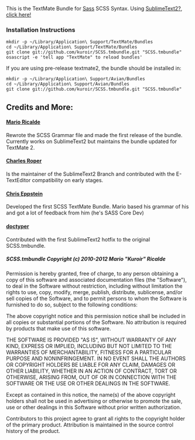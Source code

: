 This is the TextMate Bundle for [Sass](http://sass-lang.com/) SCSS Syntax. Using [SublimeText2?, click here!](https://github.com/kuroir/SCSS.tmbundle/tree/SublimeText2)

### Installation Instructions

    mkdir -p ~/Library/Application\ Support/TextMate/Bundles
    cd ~/Library/Application\ Support/TextMate/Bundles
    git clone git://github.com/kuroir/SCSS.tmbundle.git "SCSS.tmbundle"
    osascript -e 'tell app "TextMate" to reload bundles'

If you are using pre-release textmate2, the bundle should be installed in:

    mkdir -p ~/Library/Application\ Support/Avian/Bundles
    cd ~/Library/Application\ Support/Avian/Bundles
    git clone git://github.com/kuroir/SCSS.tmbundle.git "SCSS.tmbundle"

## Credits and More:

#### [Mario Ricalde](http://github.com/kuroir)
Rewrote the SCSS Grammar file and made the first release of the bundle. Currently works on SublimeText2 but maintains the bundle updated for TextMate 2.
#### [Charles Roper](http://github.com/charlesr)
Is the maintainer of the SublimeText2 Branch and contributed with the E-TextEditor compatibility on early stages.
#### [Chris Eppstein](http://github.com/chriseppstein)
Developed the first SCSS TextMate Bundle. Mario based his grammar of his and got a lot of feedback from him (he's SASS Core Dev)
#### [doctyper](http://github.com/doctyper)
Contributed with the first SublimeText2 hotfix to the original SCSS.tmbundle.

##### SCSS.tmbundle Copyright (c) 2010-2012 Mario "Kuroir" Ricalde

Permission is hereby granted, free of charge, to any person obtaining a copy of this software and associated documentation files (the "Software"), to deal in the Software without restriction, including without limitation the rights to use, copy, modify, merge, publish, distribute, sublicense, and/or sell copies of the Software, and to permit persons to whom the Software is furnished to do so, subject to the following conditions:

The above copyright notice and this permission notice shall be included in all copies or substantial portions of the Software. No attribution is required by products that make use of this software.

THE SOFTWARE IS PROVIDED "AS IS", WITHOUT WARRANTY OF ANY KIND, EXPRESS OR IMPLIED, INCLUDING BUT NOT LIMITED TO THE WARRANTIES OF MERCHANTABILITY, FITNESS FOR A PARTICULAR PURPOSE AND NONINFRINGEMENT. IN NO EVENT SHALL THE AUTHORS OR COPYRIGHT HOLDERS BE LIABLE FOR ANY CLAIM, DAMAGES OR OTHER LIABILITY, WHETHER IN AN ACTION OF CONTRACT, TORT OR OTHERWISE, ARISING FROM, OUT OF OR IN CONNECTION WITH THE SOFTWARE OR THE USE OR OTHER DEALINGS IN THE SOFTWARE.

Except as contained in this notice, the name(s) of the above copyright holders shall not be used in advertising or otherwise to promote the sale, use or other dealings in this Software without prior written authorization.

Contributors to this project agree to grant all rights to the copyright holder of the primary product. Attribution is maintained in the source control history of the product.
